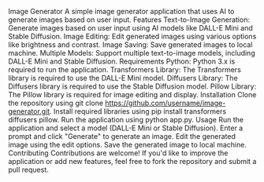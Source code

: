 Image Generator
A simple image generator application that uses AI to generate images based on user input.
Features
Text-to-Image Generation: Generate images based on user input using AI models like DALL-E Mini and Stable Diffusion.
Image Editing: Edit generated images using various options like brightness and contrast.
Image Saving: Save generated images to local machine.
Multiple Models: Support multiple text-to-image models, including DALL-E Mini and Stable Diffusion.
Requirements
Python: Python 3.x is required to run the application.
Transformers Library: The Transformers library is required to use the DALL-E Mini model.
Diffusers Library: The Diffusers library is required to use the Stable Diffusion model.
Pillow Library: The Pillow library is required for image editing and display.
Installation
Clone the repository using git clone https://github.com/username/image-generator.git.
Install required libraries using pip install transformers diffusers pillow.
Run the application using python app.py.
Usage
Run the application and select a model (DALL-E Mini or Stable Diffusion).
Enter a prompt and click "Generate" to generate an image.
Edit the generated image using the edit options.
Save the generated image to local machine.
Contributing
Contributions are welcome! If you'd like to improve the application or add new features, feel free to fork the repository and submit a pull request.